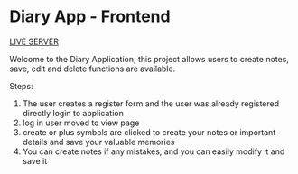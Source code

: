# Diary App - Frontend

[LIVE SERVER](https://diaryapp-fe.netlify.app)


Welcome to the Diary Application, this project allows users to create notes, save, edit and delete functions are available.

Steps:
 1. The user creates a register form and the user was already registered directly login to application
 2. log in user moved to view page
 3. create or plus symbols are clicked to create your notes or important details and save your valuable memories
 4. You can create notes if any mistakes, and you can easily modify it and save it
